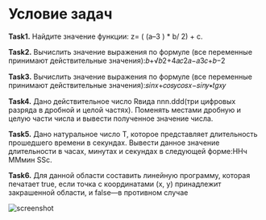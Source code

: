 # **Условие задач**
**Task1.** Найдите значение функции: z= ( (a–3 ) * b/ 2) + c.

**Task2.** Вычислить значение выражения по формуле (все переменные принимают действительные значения):𝑏+√𝑏2+4𝑎𝑐2𝑎−𝑎3𝑐+𝑏−2

**Task3.** Вычислить значение выражения по формуле (все переменные принимают действительные значения):𝑠𝑖𝑛𝑥+𝑐𝑜𝑠𝑦𝑐𝑜𝑠𝑥−𝑠𝑖𝑛𝑦∗𝑡𝑔𝑥𝑦

**Task4.** Дано действительное число Rвида nnn.ddd(три цифровых разряда в дробной и целой частях). Поменять местами дробную и целую части числа и вывести полученное значение числа.

**Task5.** Дано натуральное число Т, которое представляет длительность прошедшего времени в секундах.
Вывести данное значение длительности в часах, минутах и секундах в следующей форме:ННч ММмин SSc.

**Task6.** Для данной области составить линейную программу, которая печатает true, если точка с координатами (х, у) принадлежит закрашенной области, и false—в противном случаe

![screenshot](https://user-images.githubusercontent.com/55656642/95013939-42077c00-064c-11eb-8fe3-fffab37dacc4.png)
